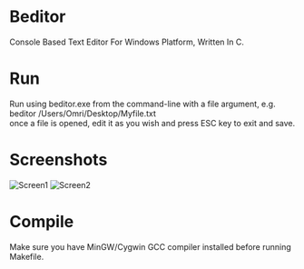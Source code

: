# Beditor
Console Based Text Editor For Windows Platform, Written In C.

# Run
Run using beditor.exe from the command-line with a file argument, e.g. beditor /Users/Omri/Desktop/Myfile.txt<br>
once a file is opened, edit it as you wish and press ESC key to exit and save.<br>

# Screenshots
![Screen1](https://i.imgur.com/1O3uQBP.png)
![Screen2](https://i.imgur.com/FUNANFi.png)


# Compile
Make sure you have MinGW/Cygwin GCC compiler installed before running Makefile.<br><br>

